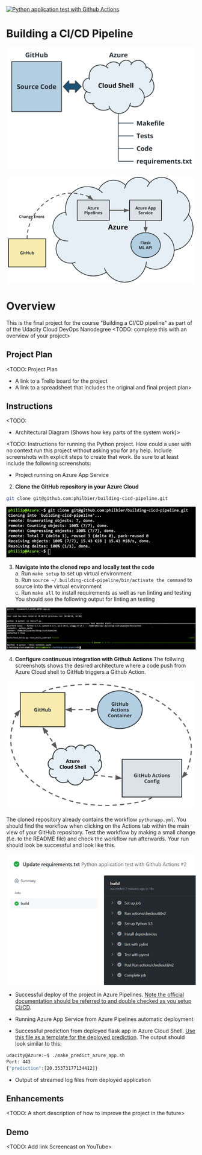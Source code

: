 [![Python application test with Github Actions](https://github.com/philbier/building-cicd-pipeline/actions/workflows/pythonapp.yml/badge.svg?branch=main)](https://github.com/philbier/building-cicd-pipeline/actions/workflows/pythonapp.yml)

# Building a CI/CD Pipeline


![Set up Azure Cloud Shell](./img/set_up_az_shell.png)

![Continuous Delivery on Azure](./img/cd_on_azure.png)

# Overview
This is the final project for the course "Building a CI/CD pipeline" as part of of the Udacity Cloud DevOps Nanodegree
<TODO: complete this with an overview of your project>

## Project Plan
<TODO: Project Plan

* A link to a Trello board for the project
* A link to a spreadsheet that includes the original and final project plan>

## Instructions

<TODO:  
* Architectural Diagram (Shows how key parts of the system work)>

<TODO:  Instructions for running the Python project.  How could a user with no context run this project without asking you for any help.  Include screenshots with explicit steps to create that work. Be sure to at least include the following screenshots:

* Project running on Azure App Service

2. **Clone the GitHub repository in your Azure Cloud**
```bash  
git clone git@github.com:philbier/building-cicd-pipeline.git
``` 

![Git repo cloned in Azure shell](./img/git_clone_az_shell.PNG)

3. **Navigate into the cloned repo and locally test the code**   
    a. Run `make setup` to set up virtual environment  
    b. Run `source ~/.building-cicd-pipeline/bin/activate the command` to source into the virtual environment  
    c. Run `make all` to install requirements as well as run linting and testing  
You should see the following output for linting an testing

![Succesfull test of hello.py](./img/test1.PNG)

4. **Configure continuous integration with Github Actions**
The follwing screenshots shows the desired architecture where a code push from Azure Cloud shell to GitHub triggers a Github Action.

![Configure GitHub Actions](./img/configure_github_actions.png)

The cloned repository already contains the workflow `pythonapp.yml`. You should find the workflow when clicking on the Actions tab within the main view of your GitHub repository. Test the workflow by making a small change (f.e. to the README file) and check the workflow run afterwards. Your run should look be successful and look like this.

![GitHub Actions UI - Succesful build](./img/github_actions_ui.PNG)




* Successful deploy of the project in Azure Pipelines.  [Note the official documentation should be referred to and double checked as you setup CI/CD](https://docs.microsoft.com/en-us/azure/devops/pipelines/ecosystems/python-webapp?view=azure-devops).

* Running Azure App Service from Azure Pipelines automatic deployment

* Successful prediction from deployed flask app in Azure Cloud Shell.  [Use this file as a template for the deployed prediction](https://github.com/udacity/nd082-Azure-Cloud-DevOps-Starter-Code/blob/master/C2-AgileDevelopmentwithAzure/project/starter_files/flask-sklearn/make_predict_azure_app.sh).
The output should look similar to this:

```bash
udacity@Azure:~$ ./make_predict_azure_app.sh
Port: 443
{"prediction":[20.35373177134412]}
```

* Output of streamed log files from deployed application

> 

## Enhancements

<TODO: A short description of how to improve the project in the future>

## Demo 

<TODO: Add link Screencast on YouTube>


